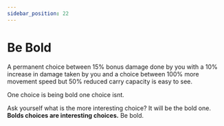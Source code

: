 ```yaml
---
sidebar_position: 22
---
```


# Be Bold

A permanent choice between 15% bonus damage done by you with a 10% increase in damage taken by you and a choice between 100% more movement speed but 50% reduced carry capacity is easy to see.

One choice is being bold one choice isnt.

Ask yourself what is the more interesting choice? It will be the bold one. **Bolds choices are interesting choices.** Be bold.